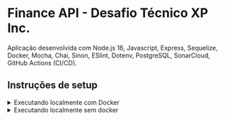 # Finance API - Desafio Técnico XP Inc.

Aplicação desenvolvida com Node.js 16, Javascript, Express, Sequelize, Docker, Mocha, Chai, Sinon, ESlint, Dotenv, PostgreSQL, SonarCloud, GitHub Actions (CI/CD).

## Instruções de setup

<details> <summary>Executando localmente com Docker</summary>

### Requitos:
- [Node.js 16 LTS](https://nodejs.org/en/)
- [Docker](https://docs.docker.com/engine/install/)
- [Docker Compose](https://docs.docker.com/compose/install/#install-compose)

### Realizando migrations e seeds no banco de dados do container:

Execute o comando abaixo na raiz do projeto para acessar o terminal do container:

    docker-compose run finance-api sh

Após a finalização do build e abertura do terminal do container:
  
  Executar as migrations:

    npm run migrate

  Executar o seed das tabelas:

    npm run seed

  Após a finalização, saia do terminal do container:

    exit
    

### Rodando a aplicação:

    docker-compose up 

Ou:

    docker-compose up -d

A partir disso a aplicação já estará disponível localmente na porta 3000.

Acesse http://localhost:3000/api-docs/ para ter acesso à documentação dos outros endpoints e métodos disponíveis.

</details>

<details> <summary>Executando localmente sem docker</summary>

### Requitos:
- [Node.js 16 LTS](https://nodejs.org/en/)
- [PostgreSQL local server](https://www.postgresql.org/download/)
- [Docker Compose](https://docs.docker.com/compose/install/#install-compose)

### Instalando as dependências

Execute a linha de comoando abaixo na raiz do projeto:

    npm install

### Configurando as variáveis de ambiente

- Crie um arquivo `.env` na raiz da aplicação, utilizando `.env.example` como exemplo;
- Preencha com as informações referentes ao servidor PostgreSQL local.

### Realizando migrations e seeds no banco de dados local:

Na raiz do projeto, execute o comando abaixo para criar o banco no servidor

    npm run create
  
Executar as migrations:

    npm run migrate

Executar o seed das tabelas:

    npm run seed
    
A partir disso a aplicação já estará disponível localmente na porta 3000.

Acesse http://localhost:3000/api-docs/ para ter acesso à documentação dos outros endpoints e métodos disponíveis.

</details>